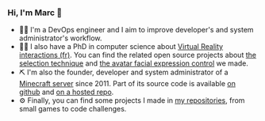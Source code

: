 ### Hi, I'm Marc 👋

- 👨‍💼 I'm a DevOps engineer and I aim to improve developer's and system administrator's workflow.
- 👨‍🎓 I also have a PhD in computer science about [Virtual Reality interactions (fr)](https://theses.fr/2021LILUB024). You can find the related open source projects about [the selection technique](https://github.com/LokiResearch/RayCursor) and [the avatar facial expression control](https://github.com/LokiResearch/AvatarFacialExpressions) we made.
- ⛏️ I'm also the founder, developer and system administrator of a [Minecraft server](https://www.pandacube.fr/) since 2011. Part of its source code is available [on github](https://github.com/PandacubeFr) and [on a hosted repo](https://git.pandacube.fr/PandacubeFr).
- ⚙️ Finally, you can find some projects I made in [my repositories](https://github.com/marcbal?tab=repositories), from small games to code challenges.

